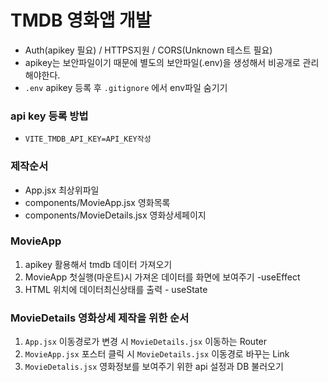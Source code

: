 # TMDB 영화앱 개발
* Auth(apikey 필요) / HTTPS지원 / CORS(Unknown 테스트 필요) 
* apikey는 보안파일이기 때문에 별도의 보안파일(.env)을 생성해서 비공개로 관리해야한다.
* `.env` apikey 등록 후 `.gitignore` 에서 env파일 숨기기
### api key 등록 방법
* `VITE_TMDB_API_KEY=API_KEY작성`
### 제작순서
* App.jsx 최상위파일
* components/MovieApp.jsx 영화목록
* components/MovieDetails.jsx 영화상세페이지
### MovieApp 
1. apikey 활용해서 tmdb 데이터 가져오기
2. MovieApp 첫실행(마운트)시 가져온 데이터를 화면에 보여주기 -useEffect
3. HTML 위치에 데이터최신상태를 출력 - useState
### MovieDetails 영화상세 제작을 위한 순서
1. `App.jsx` 이동경로가 변경 시 `MovieDetails.jsx` 이동하는 Router
2. `MovieApp.jsx` 포스터 클릭 시 `MovieDetails.jsx` 이동경로 바꾸는 Link
3. `MovieDetalis.jsx` 영화정보를 보여주기 위한 api 설정과 DB 불러오기
